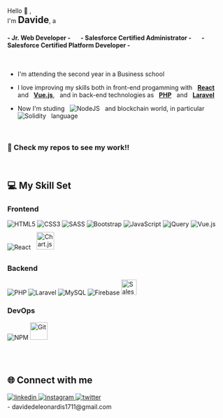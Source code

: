 Hello 👋 ,<br>
I'm <strong style="font-size: 1.5em">Davide</strong>, a<br>

#### - Jr. Web Developer - &nbsp;&nbsp;&nbsp;&nbsp;&nbsp; - Salesforce Certified Administrator - &nbsp;&nbsp;&nbsp;&nbsp;&nbsp; - Salesforce Certified Platform Developer -
<br>

- I'm attending the second year in a Business school

- I love improving my skills both in front-end progamming with &nbsp; <u><strong>React</strong></u> &nbsp; and &nbsp; <u><strong>Vue.js</strong></u>, &nbsp; and in back-end technologies as &nbsp; <u><strong>PHP</strong></u> &nbsp; and &nbsp; <u><strong>Laravel</strong></u>
  

- Now I'm studing &nbsp; ![NodeJS](https://img.shields.io/badge/node.js-6DA55F?style=for-the-badge&logo=node.js&logoColor=white) &nbsp; and blockchain world, in particular &nbsp; ![Solidity](https://img.shields.io/badge/Solidity-%23363636.svg?style=for-the-badge&logo=solidity&logoColor=white) &nbsp; language
<br>

### 🚀 Check my repos to see my work!!

<br>  

## 💻 My Skill Set  
  
### Frontend  

![HTML5](https://img.shields.io/badge/html5-%23E34F26.svg?style=for-the-badge&logo=html5&logoColor=white) 
![CSS3](https://img.shields.io/badge/css3-%231572B6.svg?style=for-the-badge&logo=css3&logoColor=white) 
![SASS](https://img.shields.io/badge/SASS-hotpink.svg?style=for-the-badge&logo=SASS&logoColor=white) 
![Bootstrap](https://img.shields.io/badge/bootstrap-%23563D7C.svg?style=for-the-badge&logo=bootstrap&logoColor=white) 
![JavaScript](https://img.shields.io/badge/javascript-%23323330.svg?style=for-the-badge&logo=javascript&logoColor=%23F7DF1E) 
![jQuery](https://img.shields.io/badge/jquery-%230769AD.svg?style=for-the-badge&logo=jquery&logoColor=white)
![Vue.js](https://img.shields.io/badge/vuejs-%2335495e.svg?style=for-the-badge&logo=vuedotjs&logoColor=%234FC08D) 
![React](https://img.shields.io/badge/react-%2320232a.svg?style=for-the-badge&logo=react&logoColor=%2361DAFB)
<img style="margin: 10px" src="https://profilinator.rishav.dev/skills-assets/logo-title.svg" alt="Chart.js" height="40" /> 

### Backend  
![PHP](https://img.shields.io/badge/php-%23777BB4.svg?style=for-the-badge&logo=php&logoColor=white) 
![Laravel](https://img.shields.io/badge/laravel-%23FF2D20.svg?style=for-the-badge&logo=laravel&logoColor=white)
![MySQL](https://img.shields.io/badge/mysql-%2300f.svg?style=for-the-badge&logo=mysql&logoColor=white) 
![Firebase](https://img.shields.io/badge/firebase-%23039BE5.svg?style=for-the-badge&logo=firebase)
<img src="https://profilinator.rishav.dev/skills-assets/salesforce.png" alt="Salesforce" height="35" /> 


### DevOps
![NPM](https://img.shields.io/badge/NPM-%23000000.svg?style=for-the-badge&logo=npm&logoColor=white)
<img src="https://profilinator.rishav.dev/skills-assets/git-scm-icon.svg" alt="Git" height="40" />  

<br><br>

## 🌐 Connect with me  

<a href="https://linkedin.com/in/davide-de-leonardis" target="_blank">
<img src=https://img.shields.io/badge/linkedin-%231E77B5.svg?&style=for-the-badge&logo=linkedin&logoColor=white alt=linkedin style="margin-bottom: 5px;" />
</a>
<a href="https://instagram.com/davidedeleoanrdis_" target="_blank">
<img src=https://img.shields.io/badge/instagram-%23000000.svg?&style=for-the-badge&logo=instagram&logoColor=white alt=instagram style="margin-bottom: 5px;" />
</a>
<a href="https://twitter.com/DavideLeonardis" target="_blank">
<img src=https://img.shields.io/badge/twitter-%2300acee.svg?&style=for-the-badge&logo=twitter&logoColor=white alt=twitter style="margin-bottom: 5px;" />
</a><br>
- davidedeleonardis1711@gmail.com
